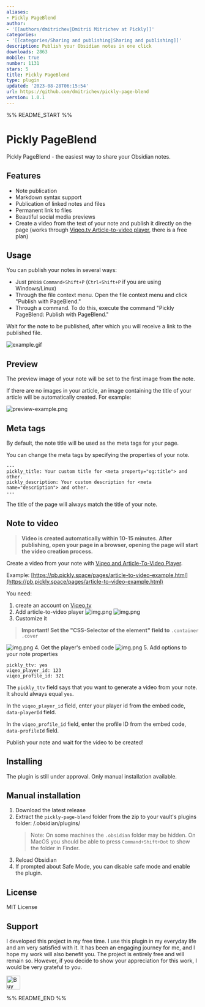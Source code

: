 ```yaml
---
aliases:
- Pickly PageBlend
author:
- '[[authors/dmitrichev|Dmitrii Mitrichev at Pickly]]'
categories:
- '[[categories/Sharing and publishing|Sharing and publishing]]'
description: Publish your Obsidian notes in one click
downloads: 2863
mobile: true
number: 1131
stars: 5
title: Pickly PageBlend
type: plugin
updated: '2023-08-28T06:15:54'
url: https://github.com/dmitrichev/pickly-page-blend
version: 1.0.1
---
```


%% README_START %%

# Pickly PageBlend

Pickly PageBlend - the easiest way to share your Obsidian notes.

## Features

- Note publication
- Markdown syntax support
- Publication of linked notes and files
- Permanent link to files
- Beautiful social media previews
- Create a video from the text of your note and publish it directly on the page (works through [Viqeo.tv Article-to-video player](https://viqeo.tv/article-to-video-player), there is a free plan)

## Usage

You can publish your notes in several ways:

- Just press `Command+Shift+P` (`Ctrl+Shift+P` if you are using Windows/Linux)
- Through the file context menu. Open the file context menu and click "Publish with PageBlend."
- Through a command. To do this, execute the command "Pickly PageBlend: Publish with PageBlend."
 
Wait for the note to be published, after which you will receive a link to the published file.

![example.gif](https://raw.githubusercontent.com/dmitrichev/pickly-page-blend/HEAD/img/example.gif)

## Preview

The preview image of your note will be set to the first image from the note.

If there are no images in your article, an image containing the title of your article will be automatically created. For example: 

![preview-example.png](https://raw.githubusercontent.com/dmitrichev/pickly-page-blend/HEAD/img/preview-example.png)

## Meta tags

By default, the note title will be used as the meta tags for your page.

You can change the meta tags by specifying the properties of your note.

```
---
pickly_title: Your custom title for <meta property="og:title"> and other.
pickly_description: Your custom description for <meta name="description"> and other.
---
```

The title of the page will always match the title of your note.

## Note to video

> **Video is created automatically within 10-15 minutes. After publishing, open your page in a browser, opening the page will start the video creation process.**

Create a video from your note with [Viqeo and Article-To-Video Player](https://viqeo.tv/article-to-video-player).

Example: [https://pb.pickly.space/pages/article-to-video-example.html](https://pb.pickly.space/pages/article-to-video-example.html)

You need:
1. create an account on [Viqeo.tv](https://studio.viqeo.tv)
2. Add article-to-video player
![img.png](https://raw.githubusercontent.com/dmitrichev/pickly-page-blend/HEAD/img/viqeo/first.png)
![img.png](https://raw.githubusercontent.com/dmitrichev/pickly-page-blend/HEAD/img/viqeo/second.png)
3. Customize it
> **Important! Set the "CSS-Selector of the element" field to** `.container .cover`

![img.png](https://raw.githubusercontent.com/dmitrichev/pickly-page-blend/HEAD/img/viqeo/third.png)
4. Get the player's embed code
![img.png](https://raw.githubusercontent.com/dmitrichev/pickly-page-blend/HEAD/img/viqeo/fourth.png)
5. Add options to your note properties

```
pickly_ttv: yes
viqeo_player_id: 123
viqeo_profile_id: 321
```

The `pickly_ttv` field says that you want to generate a video from your note. It should always equal `yes`.

In the `viqeo_player_id` field, enter your player id from the embed code, `data-playerId` field.

In the `viqeo_profile_id` field, enter the profile ID from the embed code, `data-profileId` field.

Publish your note and wait for the video to be created!

## Installing

The plugin is still under approval. Only manual installation available.

## Manual installation

1. Download the latest release
2. Extract the `pickly-page-blend` folder from the zip to your vault's plugins folder: <vault>/.obsidian/plugins/
   > Note: On some machines the `.obsidian` folder may be hidden. On MacOS you should be able to press `Command+Shift+Dot` to show the folder in Finder.
3. Reload Obsidian
4. If prompted about Safe Mode, you can disable safe mode and enable the plugin.

## License

MIT License

## Support

I developed this project in my free time. I use this plugin in my everyday life and am very satisfied with it. It has been an engaging journey for me, and I hope my work will also benefit you. The project is entirely free and will remain so. However, if you decide to show your appreciation for this work, I would be very grateful to you.

<a href='https://ko-fi.com/B0B7OB311' target='_blank'><img height='36' style='border:0px;height:36px;' src='https://storage.ko-fi.com/cdn/kofi1.png?v=3' border='0' alt='Buy Me a Coffee at ko-fi.com' /></a>


%% README_END %%